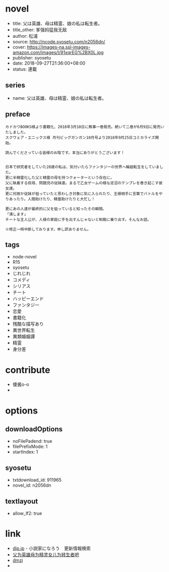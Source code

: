# novel

- title: 父は英雄、母は精霊、娘の私は転生者。
- title_other: 爹强妈猛我无敌
- author: 松浦
- source: http://ncode.syosetu.com/n2056dn/
- cover: https://images-na.ssl-images-amazon.com/images/I/91xqrEG%2BX0L.jpg
- publisher: syosetu
- date: 2018-09-27T21:36:00+08:00
- status: 連載

## series

- name: 父は英雄、母は精霊、娘の私は転生者。

## preface


```
カドカワBOOKS様より書籍化、2018年3月10日に無事一巻発売。続いて二巻が6月9日に発売いたしました。
スクウェア・エニックス様 月刊ビッグガンガン10月号より2018年9月25日コミカライズ開始。

読んでくださっている皆様のお陰です。本当にありがとうございます！


日本で研究者をしていた28歳の私は、気付いたらファンタジーの世界へ輪廻転生をしていました。
更に半精霊化した父と精霊の母を持つクォーターという存在に。
父に執着する叔母、問題児の従妹達。まるで乙女ゲームの様な泥沼のテンプレを巻き起こす彼女達。
更に何故か従妹が狙っていたと思わしき対象に気に入られたり、王様相手に言葉でバトルをやりあったり。人間助けたり、精霊助けたりと大忙し！

更にあの人達が最終的に父を狙っていると知ったその瞬間。
「潰します」
チートな主人公が、人様の家庭に手を出すんじゃないと制裁に乗り出す。そんなお話。

※修正一時中断しております。申し訳ありません。
```

## tags

- node-novel
- R15
- syosetu
- じれじれ
- コメディ
- シリアス
- チート
- ハッピーエンド
- ファンタジー
- 恋愛
- 書籍化
- 残酷な描写あり
- 異世界転生
- 異類婚姻譚
- 精霊
- 身分差

# contribute

- 傻酱o-o
- 

# options

## downloadOptions

- noFilePadend: true
- filePrefixMode: 1
- startIndex: 1

## syosetu

- txtdownload_id: 911965
- novel_id: n2056dn

## textlayout

- allow_lf2: true

# link

- [dip.jp](https://narou.nar.jp/search.php?text=n2056dn&novel=all&genre=all&new_genre=all&length=0&down=0&up=100) - 小説家になろう　更新情報検索
- [父为英雄母为精灵女儿为转生者吧](https://tieba.baidu.com/f?kw=%E7%88%B6%E4%B8%BA%E8%8B%B1%E9%9B%84%E6%AF%8D%E4%B8%BA%E7%B2%BE%E7%81%B5%E5%A5%B3%E5%84%BF%E4%B8%BA%E8%BD%AC%E7%94%9F%E8%80%85&ie=utf-8 "父为英雄母为精灵女儿为转生者")
- [dmzj](https://manhua.dmzj.com/dieqiangmamengwowudi/)
- 




